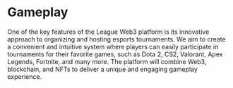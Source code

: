 # Gameplay

One of the key features of the League Web3 platform is its innovative approach to organizing and hosting esports tournaments. We aim to create a convenient and intuitive system where players can easily participate in tournaments for their favorite games, such as Dota 2, CS2, Valorant, Apex Legends, Fortnite, and many more. The platform will combine Web3, blockchain, and NFTs to deliver a unique and engaging gameplay experience.

